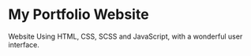 # My Portfolio Website
Website Using HTML, CSS, SCSS and JavaScript, with a wonderful user interface.

